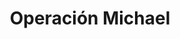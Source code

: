 ﻿---
title: "Operación Michael"
permalink: periodes_763.html
layout: periode
dataInici: 1918-03-21
dataFi: 1918-04-05
sidebar: periodes
pares:
  - 743:
    title: "Ofensiva de Primavera"
    dataInici: "(1918-03-21)"
    dataFi: "(1918-07-18)"

fills:
jocsPrincipals:
jocsEscenaris:
jocsEpoca:
jocsEpocaEscenaris:
---
